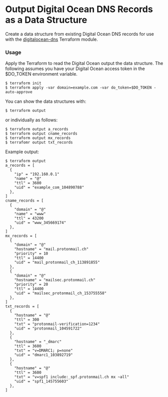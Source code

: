 # Output Digital Ocean DNS Records as a Data Structure

Create a data structure from existing Digital Ocean DNS records for use with the [digitalocean-dns](https://github.com/mangomagic/digitalocean-dns) Terraform module.

### Usage
Apply the Terraform to read the Digital Ocean output the data structure. The following assumes you have your Digital Ocean access token in the $DO_TOKEN environment variable.
```
$ terraform init
$ terraform apply -var domain=example.com -var do_token=$DO_TOKEN -auto-approve
```

You can show the data structures with:

```
$ terraform output
```

or individually as follows:
```
$ terraform output a_records
$ terraform output cname_records
$ terraform output mx_records
$ terrafomr output txt_records 
```

Example output:
```
$ terraform output
a_records = [
  {
    "ip" = "192.160.0.1"
    "name" = "@"
    "ttl" = 3600
    "uid" = "example_com_104890788"
  },
]
cname_records = [
  {
    "domain" = "@"
    "name" = "www"
    "ttl" = 43200
    "uid" = "www_345669174"
  },
]
mx_records = [
  {
    "domain" = "@"
    "hostname" = "mail.protonmail.ch"
    "priority" = 10
    "ttl" = 14400
    "uid" = "mail_protonmail_ch_113891855"
  },
  {
    "domain" = "@"
    "hostname" = "mailsec.protonmail.ch"
    "priority" = 20
    "ttl" = 14400
    "uid" = "mailsec_protonmail_ch_153755558"
  },
]
txt_records = [
  {
    "hostname" = "@"
    "ttl" = 300
    "txt" = "protonmail-verification=1234"
    "uid" = "protonmail_104591722"
  },
  {
    "hostname" = "_dmarc"
    "ttl" = 3600
    "txt" = "v=DMARC1; p=none"
    "uid" = "dmarc1_103892719"
  },
  {
    "hostname" = "@"
    "ttl" = 3600
    "txt" = "v=spf1 include:_spf.protonmail.ch mx ~all"
    "uid" = "spf1_145755603"
  },
]
```